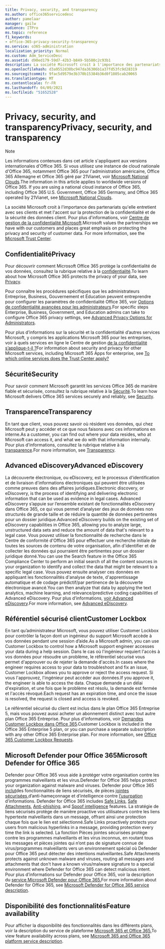 ```yaml
---
title: Privacy, security, and transparency
ms.author: office365servicedesc
author: pamelaar
manager: gailw
audience: ITPro
ms.topic: reference
f1_keywords:
- office-365-privacy-security-transparency
ms.service: o365-administration
localization_priority: Normal
ms.custom: Adm_ServiceDesc
ms.assetid: d90ed179-59d7-42b3-b849-5b580c2c93b1
description: La société Microsoft croit à l'importance des partenariats qu'elle entretient avec ses clients et met l'accent sur la protection de la confidentialité et de la sécurité des données client. Pour plus d'informations, voir Centre de gestion de la confidentialité Microsoft.
ms.openlocfilehash: d3a9552d30bc947da36306b1a37fd53fc9d28319
ms.sourcegitcommit: 9fac5d9579e3b370b15384b36d0f1805cab20065
ms.translationtype: MT
ms.contentlocale: fr-FR
ms.lasthandoff: 04/09/2021
ms.locfileid: "51652528"
---
```

# <a name="privacy-security-and-transparency"></a><span data-ttu-id="475e8-104">Privacy, security, and transparency</span><span class="sxs-lookup"><span data-stu-id="475e8-104">Privacy, security, and transparency</span></span>

> [!NOTE]
> <span data-ttu-id="475e8-p102">Les informations contenues dans cet article s'appliquent aux versions internationales d'Office 365. Si vous utilisez une instance de cloud nationale d'Office 365, notamment Office 365 pour l'administration américaine, Office 365 Allemagne et Office 365 géré par 21Vianet, voir [Microsoft National Clouds](https://go.microsoft.com/fwlink/?linkid=841582).</span><span class="sxs-lookup"><span data-stu-id="475e8-p102">The information in this article applies to worldwide versions of Office 365. If you are using a national cloud instance of Office 365, including Office 365 U.S. Government, Office 365 Germany, and Office 365 operated by 21Vianet, see [Microsoft National Clouds](https://go.microsoft.com/fwlink/?linkid=841582).</span></span> 
  
<span data-ttu-id="475e8-p103">La société Microsoft croit à l'importance des partenariats qu'elle entretient avec ses clients et met l'accent sur la protection de la confidentialité et de la sécurité des données client. Pour plus d'informations, voir [Centre de gestion de la confidentialité Microsoft](https://go.microsoft.com/fwlink/?LinkID=717951&amp;clcid=0x409).</span><span class="sxs-lookup"><span data-stu-id="475e8-p103">Microsoft values the partnerships we have with our customers and places great emphasis on protecting the privacy and security of customer data. For more information, see the [Microsoft Trust Center](https://go.microsoft.com/fwlink/?LinkID=717951&amp;clcid=0x409).</span></span>
  
## <a name="privacy"></a><span data-ttu-id="475e8-109">Confidentialité</span><span class="sxs-lookup"><span data-stu-id="475e8-109">Privacy</span></span>

<span data-ttu-id="475e8-110">Pour découvrir comment Microsoft Office 365 protège la confidentialité de vos données, consultez la rubrique relative à la [confidentialité](https://go.microsoft.com/fwlink/?LinkID=717953&amp;clcid=0x409).</span><span class="sxs-lookup"><span data-stu-id="475e8-110">To learn about how Microsoft Office 365 protects the privacy of your data, see [Privacy](https://go.microsoft.com/fwlink/?LinkID=717953&amp;clcid=0x409).</span></span> 
  
<span data-ttu-id="475e8-111">Pour connaître les procédures spécifiques que les administrateurs Entreprise, Business, Gouvernement et Éducation peuvent entreprendre pour configurer les paramètres de confidentialité Office 365, voir [Options de confidentialité avancées pour les administrateurs](https://go.microsoft.com/fwlink/p/?LinkID=285202).</span><span class="sxs-lookup"><span data-stu-id="475e8-111">For specific steps Enterprise, Business, Government, and Education admins can take to configure Office 365 privacy settings, see [Advanced Privacy Options for Administrators](https://go.microsoft.com/fwlink/p/?LinkID=285202).</span></span>
  
<span data-ttu-id="475e8-112">Pour plus d’informations sur la sécurité et la confidentialité d’autres services Microsoft, y compris les applications Microsoft 365 pour les entreprises, voir à quels services en ligne le Centre de gestion [de la confidentialité s’applique-t-il ?](https://www.microsoft.com/trustcenter/default.aspx)</span><span class="sxs-lookup"><span data-stu-id="475e8-112">For information about security and privacy for other Microsoft services, including Microsoft 365 Apps for enterprise, see [To which online services does the Trust Center apply?](https://www.microsoft.com/trustcenter/default.aspx)</span></span>
  
## <a name="security"></a><span data-ttu-id="475e8-113">Sécurité</span><span class="sxs-lookup"><span data-stu-id="475e8-113">Security</span></span>

<span data-ttu-id="475e8-114">Pour savoir comment Microsoft garantit les services Office 365 de manière fiable et sécurisée, consultez la rubrique relative à la [Sécurité](https://go.microsoft.com/fwlink/?LinkID=717954&amp;clcid=0x409).</span><span class="sxs-lookup"><span data-stu-id="475e8-114">To learn how Microsoft delivers Office 365 services securely and reliably, see [Security](https://go.microsoft.com/fwlink/?LinkID=717954&amp;clcid=0x409).</span></span>
  
## <a name="transparency"></a><span data-ttu-id="475e8-115">Transparence</span><span class="sxs-lookup"><span data-stu-id="475e8-115">Transparency</span></span>

<span data-ttu-id="475e8-116">En tant que client, vous pouvez savoir où résident vos données, qui chez Microsoft peut y accéder et ce que nous faisons avec ces informations en interne.</span><span class="sxs-lookup"><span data-stu-id="475e8-116">As a customer, you can find out where your data resides, who at Microsoft can access it, and what we do with that information internally.</span></span> <span data-ttu-id="475e8-117">Pour plus d'informations, consultez la rubrique relative à la [transparence](https://go.microsoft.com/fwlink/?LinkID=717955&amp;clcid=0x409).</span><span class="sxs-lookup"><span data-stu-id="475e8-117">For more information, see [Transparency](https://go.microsoft.com/fwlink/?LinkID=717955&amp;clcid=0x409).</span></span>
  
## <a name="advanced-ediscovery"></a><span data-ttu-id="475e8-118">Advanced eDiscovery</span><span class="sxs-lookup"><span data-stu-id="475e8-118">Advanced eDiscovery</span></span>

<span data-ttu-id="475e8-119">La découverte électronique, ou eDiscovery, est le processus d'identification et de livraison d'informations électroniques qui peuvent être utilisées comme preuves dans des affaires juridiques.</span><span class="sxs-lookup"><span data-stu-id="475e8-119">Electronic discovery, or eDiscovery, is the process of identifying and delivering electronic information that can be used as evidence in legal cases.</span></span> <span data-ttu-id="475e8-120">Advanced eDiscovery s’appuie sur l’ensemble existant de fonctionnalités eDiscovery dans Office 365, ce qui vous permet d’analyser des jeux de données non structurés de grande taille et de réduire la quantité de données pertinentes pour un dossier juridique.</span><span class="sxs-lookup"><span data-stu-id="475e8-120">Advanced eDiscovery builds on the existing set of eDiscovery capabilities in Office 365, allowing you to analyze large, unstructured data sets and reduce the amount of data that's relevant to a legal case.</span></span> <span data-ttu-id="475e8-121">Vous pouvez utiliser la fonctionnalité de recherche dans le Centre de conformité d'Office 365 pour effectuer une recherche initiale de toutes les sources de contenu de votre organisation, afin d'identifier et de collecter les données qui pourraient être pertinentes pour un dossier juridique donné.</span><span class="sxs-lookup"><span data-stu-id="475e8-121">You can use the Search feature in the Office 365 Compliance Center to perform an initial search of all the content sources in your organization to identify and collect the data that might be relevant to a specific legal case.</span></span> <span data-ttu-id="475e8-122">Vous pouvez ensuite analyser ces données en appliquant les fonctionnalités d'analyse de texte, d'apprentissage automatique et de codage prédictif/par pertinence de la découverte électronique avancé.</span><span class="sxs-lookup"><span data-stu-id="475e8-122">You can then analyze that data by applying the text analytics, machine learning, and relevance/predictive coding capabilities of Advanced eDiscovery.</span></span> <span data-ttu-id="475e8-123">Pour plus d’informations, [voir Advanced eDiscovery](/microsoft-365/compliance/overview-ediscovery-20).</span><span class="sxs-lookup"><span data-stu-id="475e8-123">For more information, see [Advanced eDiscovery](/microsoft-365/compliance/overview-ediscovery-20).</span></span>
  
## <a name="customer-lockbox"></a><span data-ttu-id="475e8-124">Référentiel sécurisé client</span><span class="sxs-lookup"><span data-stu-id="475e8-124">Customer Lockbox</span></span>

<span data-ttu-id="475e8-125">En tant qu’administrateur Microsoft, vous pouvez utiliser Customer Lockbox pour contrôler la façon dont un ingénieur du support Microsoft accède à vos données pendant une session d’aide.</span><span class="sxs-lookup"><span data-stu-id="475e8-125">As a Microsoft admin, you can use Customer Lockbox to control how a Microsoft support engineer accesses your data during a help session.</span></span> <span data-ttu-id="475e8-126">Dans le cas où l'ingénieur requiert l'accès à vos données pour résoudre un problème, le référentiel sécurisé vous permet d'approuver ou de rejeter la demande d'accès.</span><span class="sxs-lookup"><span data-stu-id="475e8-126">In cases where the engineer requires access to your data to troubleshoot and fix an issue, Customer Lockbox allows you to approve or reject the access request.</span></span> <span data-ttu-id="475e8-127">Si vous l'approuvez, l'ingénieur peut accéder aux données.</span><span class="sxs-lookup"><span data-stu-id="475e8-127">If you approve it, the engineer is able to access the data.</span></span> <span data-ttu-id="475e8-128">Chaque demande a un délai d'expiration, et une fois que le problème est résolu, la demande est fermée et l'accès révoqué.</span><span class="sxs-lookup"><span data-stu-id="475e8-128">Each request has an expiration time, and once the issue is resolved, the request is closed and access is revoked.</span></span>
  
<span data-ttu-id="475e8-p107">Le référentiel sécurisé du client est inclus dans le plan Office 365 Entreprise 5, mais vous pouvez aussi acheter un abonnement distinct avec tout autre plan Office 365 Entreprise. Pour plus d'informations, voir [Demandes Customer Lockbox dans Office 365](/microsoft-365/compliance/customer-lockbox-requests).</span><span class="sxs-lookup"><span data-stu-id="475e8-p107">Customer Lockbox is included in the Office 365 Enterprise 5 plan, or you can purchase a separate subscription with any other Office 365 Enterprise plan. For more information, see [Office 365 Customer Lockbox Requests](/microsoft-365/compliance/customer-lockbox-requests).</span></span>
  
## <a name="microsoft-defender-for-office-365"></a><span data-ttu-id="475e8-131">Microsoft Defender pour Office 365</span><span class="sxs-lookup"><span data-stu-id="475e8-131">Microsoft Defender for Office 365</span></span>

<span data-ttu-id="475e8-132">Defender pour Office 365 vous aide à protéger votre organisation contre les programmes malveillants et les virus.</span><span class="sxs-lookup"><span data-stu-id="475e8-132">Defender for Office 365 helps protect your organization against malware and viruses.</span></span> <span data-ttu-id="475e8-133">Defender pour Office 365 [inclut](/office365/securitycompliance/atp-safe-links)des fonctionnalités de liens sécurisés, de pièces [jointes sécurisées,](/office365/securitycompliance/atp-safe-attachments)d’anti-hameçonnage et d’intelligence contre [l’usurpation](/office365/securitycompliance/learn-about-spoof-intelligence) d’informations. [](/office365/securitycompliance/atp-anti-phishing)</span><span class="sxs-lookup"><span data-stu-id="475e8-133">Defender for Office 365 includes [Safe Links](/office365/securitycompliance/atp-safe-links), [Safe Attachments](/office365/securitycompliance/atp-safe-attachments), [Anti-phishing](/office365/securitycompliance/atp-anti-phishing), and [Spoof intelligence](/office365/securitycompliance/learn-about-spoof-intelligence) features.</span></span> <span data-ttu-id="475e8-134">La stratégie de liens sécurisés protège de manière proactive vos utilisateurs contre les liens hypertexte malveillants dans un message, offrant ainsi une protection chaque fois que le lien est sélectionné.</span><span class="sxs-lookup"><span data-stu-id="475e8-134">Safe Links proactively protects your users from malicious hyperlinks in a message, providing protection every time the link is selected.</span></span> <span data-ttu-id="475e8-135">La fonction Pièces jointes sécurisées protège contre les programmes malveillants et les virus inconnus, en routant tous les messages et pièces jointes qui n’ont pas de signature connue de virus/programmes malveillants vers un environnement spécial où Defender pour Office 365 peut détecter des intentions malveillantes.</span><span class="sxs-lookup"><span data-stu-id="475e8-135">Safe Attachments protects against unknown malware and viruses, routing all messages and attachments that don't have a known virus/malware signature to a special environment where Defender for Office 365 can detect malicious intent.</span></span> <span data-ttu-id="475e8-136">Pour plus d’informations sur Defender pour Office 365, voir la description du [service Microsoft Defender pour Office 365.](../office-365-advanced-threat-protection-service-description.md)</span><span class="sxs-lookup"><span data-stu-id="475e8-136">For more information about Defender for Office 365, see [Microsoft Defender for Office 365 service description](../office-365-advanced-threat-protection-service-description.md).</span></span>
  
## <a name="feature-availability"></a><span data-ttu-id="475e8-137">Disponibilité des fonctionnalités</span><span class="sxs-lookup"><span data-stu-id="475e8-137">Feature availability</span></span>

<span data-ttu-id="475e8-138">Pour afficher la disponibilité des fonctionnalités dans les différents plans, voir la description du service de plateforme [Microsoft 365 et Office 365.](office-365-platform-service-description.md)</span><span class="sxs-lookup"><span data-stu-id="475e8-138">To view feature availability across plans, see [Microsoft 365 and Office 365 platform service description](office-365-platform-service-description.md).</span></span>